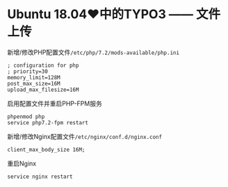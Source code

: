 # Ubuntu 18.04♥中的TYPO3 —— 文件上传

新增/修改PHP配置文件`/etc/php/7.2/mods-available/php.ini`

    ; configuration for php
    ; priority=30
    memory_limit=128M
    post_max_size=16M
    upload_max_filesize=16M

启用配置文件并重启PHP-FPM服务

    phpenmod php
    service php7.2-fpm restart

新增/修改Nginx配置文件`/etc/nginx/conf.d/nginx.conf`

    client_max_body_size 16M;

重启Nginx

	service nginx restart